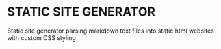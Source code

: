 # STATIC SITE GENERATOR
Static site generator parsing markdown text files into static html websites with custom CSS styling

